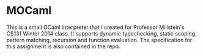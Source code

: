 MOCaml
=====

This is a small OCaml interpreter that I created for Professor Millstein's CS131 Winter 2014 class.
It supports dynamic typechecking, static scoping, pattern matching, recursion and function evaluation.
The specification for this assignment is also contained in the repo.